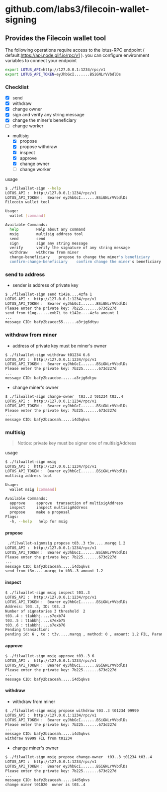 # github.com/labs3/filecoin-wallet-signing

## Provides the Filecoin wallet  tool

The following operations require access to the lotus-RPC endpoint ( default:https://api.node.glif.io/rpc/v1 ). you can configure environment variables to connect your endpoint

```bash
export LOTUS_API=http://127.0.0.1:1234/rpc/v1
export LOTUS_API_TOKEN=eyJhbGcI.......BSiGNLrVVbdlDs
```

### Checklist
- [x] send   
- [x] withdraw
- [x] change owner
- [x] sign and verify any string message
- [x] change the miner's beneficiary
- [ ] change worker
- multisig
  - [x] propose
  - [x] propose withdraw
  - [x] inspect
  - [x] approve
  - [x] change owner
  - [ ] change worker

usage

```bash
$ ./filwallet-sign --help
LOTUS_API :  http://127.0.0.1:1234/rpc/v1
LOTUS_API_TOKEN :  Bearer eyJhbGcI.......BSiGNLrVVbdlDs
Filecoin wallet tool

Usage:
  wallet [command]

Available Commands:
  help        Help about any command
  msig        multisig address tool
  send        send
  sign        sign any string message
  verify      verify the signature of any string message
  withdraw    withdraw from miner
  change-beneficiary    propose to change the miner's beneficiary
  confirm-change-beneficiary    confirm change the miner's beneficiary
```

### send to address 

+ sender is address of private key

```bash
$ ./filwallet-sign send t142e....4zfa 1                                             
LOTUS_API :  http://127.0.0.1:1234/rpc/v1
LOTUS_API_TOKEN :  Bearer eyJhbGcI.......BSiGNLrVVbdlDs
Please enter the private key: 7b225.......673d227d
send from t1og......exb7i to t142e....4zfa amount 1
...
message CID: bafy2bzacec55......a3rjg6dtyu  
```

### withdraw from miner

+ address of private key  must be miner's owner

```bash
$ ./filwallet-sign withdraw t01234 6.6                             
LOTUS_API :  http://127.0.0.1:1234/rpc/v1
LOTUS_API_TOKEN :  Bearer eyJhbGcI.......BSiGNLrVVbdlDs
Please enter the private key: 7b225.......673d227d
...
message CID: bafy2bzacebe......a3rjg6dtyu

```

+ change miner's owner

```bash
$ ./filwallet-sign change-owner  t03..3 t01234 t03..4 
LOTUS_API :  http://127.0.0.1:1234/rpc/v1
LOTUS_API_TOKEN :  Bearer eyJhbGcI.......BSiGNLrVVbdlDs
Please enter the private key: 7b225.......673d227d
...
message CID: bafy2bzaceah.....i4d5qkvs
```

### multisig

> Notice: private key must be signer one of  multisigAddress

usage 

```bash
$ ./filwallet-sign msig               
LOTUS_API :  http://127.0.0.1:1234/rpc/v1
LOTUS_API_TOKEN :  Bearer eyJhbGcI.......BSiGNLrVVbdlDs
multisig address tool

Usage:
  wallet msig [command]

Available Commands:
  approve     approve  transaction of multisigAddress
  inspect     inspect multisigAddress 
  propose     make a proposal
Flags:
  -h, --help   help for msig

```

#### propose

```bash
 ./filwallet-signmsig propose t03..3 t3v.....marqq 1.2   
LOTUS_API :  http://127.0.0.1:1234/rpc/v1
LOTUS_API_TOKEN :  Bearer eyJhbGcI.......BSiGNLrVVbdlDs
Please enter the private key: 7b225.......673d227d
...
message CID: bafy2bzaceah.....i4d5qkvs
send from t3v.....marqq to t03..3 amount 1.2 
```

#### inspect

```bash
$ ./filwallet-sign msig inspect t03..3
LOTUS_API :  http://127.0.0.1:1234/rpc/v1
LOTUS_API_TOKEN :  Bearer eyJhbGcI.......BSiGNLrVVbdlDs
Address: t03..3, ID: t03..3
Number of signatories 3 threshold  2 
t03..4 : t1abbhj....s7exb74 
t03..5 : t1abbhj....s7exb75 
t03..6 : t1abbhj....s7exb76 
Pending transaction: 
pending id: 6 , to : t3v.....marqq , method: 0 , amount: 1.2 FIL, Params: , approved [t03..3], ps: send out  

```

#### approve

```bash
$ ./filwallet-sign msig approve t03..3 6
LOTUS_API :  http://127.0.0.1:1234/rpc/v1
LOTUS_API_TOKEN :  Bearer eyJhbGcI.......BSiGNLrVVbdlDs
Please enter the private key: 7b225.......673d227d
...
message CID: bafy2bzaceah.....i4d5qkvs
```

#### withdraw

+ withdraw from miner 

```bash
$ ./filwallet-sign msig propose withdraw t03..3 t01234 99999 
LOTUS_API :  http://127.0.0.1:1234/rpc/v1
LOTUS_API_TOKEN :  Bearer eyJhbGcI.......BSiGNLrVVbdlDs
Please enter the private key: 7b225.......673d227d
...
message CID: bafy2bzaceah.....i4d5qkvs
withdraw 99999 FIL from t01234 
```

+ change miner's owner

```bash
$ ./filwallet-sign msig propose change-owner  t03..3 t01234 t03..4 
LOTUS_API :  http://127.0.0.1:1234/rpc/v1
LOTUS_API_TOKEN :  Bearer eyJhbGcI.......BSiGNLrVVbdlDs
Please enter the private key: 7b225.......673d227d
...
message CID: bafy2bzaceah.....i4d5qkvs
change miner t01020  owner is t03..4
```